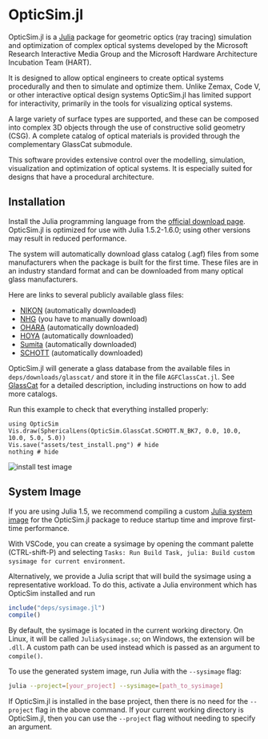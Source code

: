 # OpticSim.jl

OpticSim.jl is a [Julia](https://julialang.org/) package for geometric optics (ray tracing) simulation and optimization of complex optical systems developed by the Microsoft Research Interactive Media Group and the Microsoft Hardware Architecture Incubation Team (HART).

It is designed to allow optical engineers to create optical systems procedurally and then to simulate and optimize them. Unlike Zemax, Code V, or other interactive optical design systems OpticSim.jl has limited support for interactivity, primarily in the tools for visualizing optical systems.

A large variety of surface types are supported, and these can be composed into complex 3D objects through the use of constructive solid geometry (CSG). A complete catalog of optical materials is provided through the complementary GlassCat submodule.

This software provides extensive control over the modelling, simulation, visualization and optimization of optical systems. It is especially suited for designs that have a procedural architecture.

## Installation

Install the Julia programming language from the [official download page](https://julialang.org/downloads/).
OpticSim.jl is optimized for use with Julia 1.5.2-1.6.0; using other versions may result in reduced performance.

The system will automatically download glass catalog (.agf) files from some manufacturers when the package is built for the first time. These files are in an industry standard format and can be downloaded from many optical glass manufacturers.

Here are links to several publicly available glass files:

* [NIKON](https://www.nikon.com/products/optical-glass/assets/pdf/nikon_zemax_data.zip) (automatically downloaded)
* [NHG](http://hbnhg.com/down/data/nhgagp.zip) (you have to manually download)
* [OHARA](https://www.oharacorp.com/xls/OHARA_201130_CATALOG.zip) (automatically downloaded)
* [HOYA](https://hoyaoptics.com/wp-content/uploads/2019/10/HOYA20170401.zip) (automatically downloaded)
* [Sumita](https://www.sumita-opt.co.jp/en/download/) (automatically downloaded)
* [SCHOTT](https://www.schott.com/advanced_optics/english/download/index.html) (automatically downloaded)

OpticSim.jl will generate a glass database from the available files in `deps/downloads/glasscat/` and store it in the file `AGFClassCat.jl`. See [GlassCat](@ref) for a detailed description, including instructions on how to add more catalogs.

Run this example to check that everything installed properly:

```@example
using OpticSim
Vis.draw(SphericalLens(OpticSim.GlassCat.SCHOTT.N_BK7, 0.0, 10.0, 10.0, 5.0, 5.0))
Vis.save("assets/test_install.png") # hide
nothing # hide
```

![install test image](assets/test_install.png)

## System Image

If you are using Julia 1.5, we recommend compiling a custom [Julia system image](https://julialang.github.io/PackageCompiler.jl/dev/sysimages) for the OpticSim.jl package to reduce startup time and improve first-time performance.

With VSCode, you can create a sysimage by opening the commant palette (CTRL-shift-P) and selecting `Tasks: Run Build Task, julia: Build custom sysimage for current environment`.

Alternatively, we provide a Julia script that will build the sysimage using a representative workload. To do this, activate a Julia environment which has OpticSim installed and run

```julia
include("deps/sysimage.jl")
compile()
```

By default, the sysimage is located in the current working directory. On Linux, it will be called `JuliaSysimage.so`; on Windows, the extension will be `.dll`. A custom path can be used instead which is passed as an argument to `compile()`.

To use the generated system image, run Julia with the `--sysimage` flag:

```bash
julia --project=[your_project] --sysimage=[path_to_sysimage]
```

If OpticSim.jl is installed in the base project, then there is no need for the `--project` flag in the above command. If your current working directory is OpticSim.jl, then you can use the `--project` flag without needing to specify an argument.
